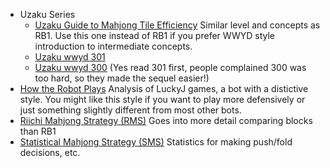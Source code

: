 * Uzaku Series
  * [Uzaku Guide to Mahjong Tile Efficiency](https://files.riichi.moe/mjg/books%20(en)/Tile%20Efficiency%20%28wwyd-chan%203%29.pdf) Similar level and concepts as RB1. Use this one instead of RB1 if you prefer WWYD style introduction to intermediate concepts.
  * [Uzaku wwyd 301](https://files.riichi.moe/mjg/books%20(en)/300%20Established%20Practice%20Which%20to%20cut%20%28wwyd-chan%201%29.pdf)
  * [Uzaku wwyd 300](https://files.riichi.moe/mjg/books%20(en)/300%20Established%20Practice%20Which%20to%20cut%20%28wwyd-chan%201%29.pdf) (Yes read 301 first, people complained 300 was too hard, so they made the sequel easier!)
* [How the Robot Plays](https://drive.google.com/file/d/1OCiBYLiPFzkbJI0aRsw4qVVh3uH-u1v2/view?usp=sharing) Analysis of LuckyJ games, a bot with a distictive style. You might like this style if you want to play more defensively or just something slightly different from most other bots.
* [Riichi Mahjong Strategy (RMS)](https://files.riichi.moe/mjg/books%20(en)/Riichi%20Mahjong%20Strategy%20%28rms%29.pdf) Goes into more detail comparing blocks than RB1
* [Statistical Mahjong Strategy (SMS)](https://files.riichi.moe/mjg/books%20(en)/Statistical%20Mahjong%20Strategy%20%28sms%29.pdf) Statistics for making push/fold decisions, etc.
